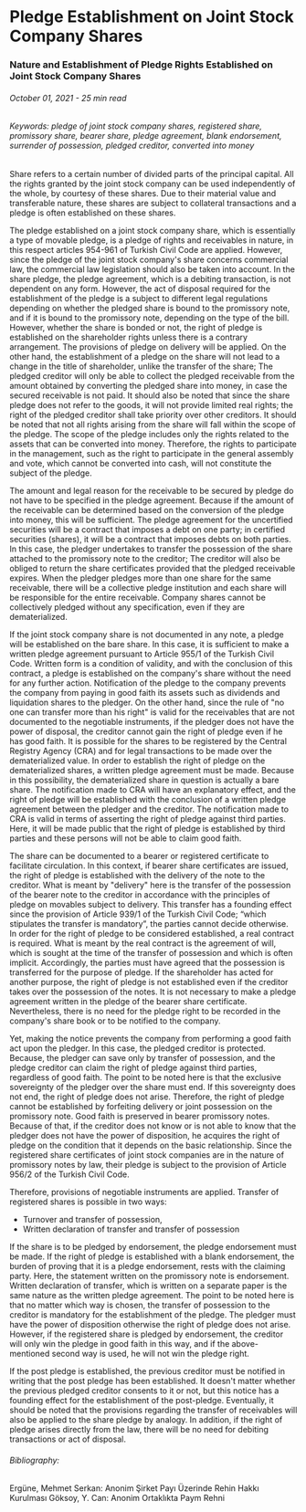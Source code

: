 <BlogMetaDecorator folder="generic" image="generic.jpg" imageAlt="image alt" description="Nature and Establishment of Pledge Rights Established on Joint Stock Company Shares" title="UnverLegal - Pledge Establishment on Joint Stock Company Shares" />

# Pledge Establishment on Joint Stock Company Shares

### Nature and Establishment of Pledge Rights Established on Joint Stock Company Shares

###### October 01, 2021 - 25 min read

###### Keywords: pledge of joint stock company shares, registered share, promissory share, bearer share, pledge agreement, blank endorsement, surrender of possession, pledged creditor, converted into money 

Share refers to a certain number of divided parts of the principal capital. All the rights granted by the joint stock company can be used independently of the whole, by courtesy of these shares. Due to their material value and transferable nature, these shares are subject to collateral transactions and a pledge is often established on these shares.

The pledge established on a joint stock company share, which is essentially a type of movable pledge, is a pledge of rights and receivables in nature, in this respect articles 954-961 of Turkish Civil Code are applied. However, since the pledge of the joint stock company's share concerns commercial law, the commercial law legislation should also be taken into account. In the share pledge, the pledge agreement, which is a debiting transaction, is not dependent on any form. However, the act of disposal required for the establishment of the pledge is a subject to different legal regulations depending on whether the pledged share is bound to the promissory note, and if it is bound to the promissory note, depending on the type of the bill. However, whether the share is bonded or not, the right of pledge is established on the shareholder rights unless there is a contrary arrangement. The provisions of pledge on delivery will be applied. On the other hand, the establishment of a pledge on the share will not lead to a change in the title of shareholder, unlike the transfer of the share; The pledged creditor will only be able to collect the pledged receivable from the amount obtained by converting the pledged share into money, in case the secured receivable is not paid. It should also be noted that since the share pledge does not refer to the goods, it will not provide limited real rights; the right of the pledged creditor shall take priority over other creditors. 
It should be noted that not all rights arising from the share will fall within the scope of the pledge. The scope of the pledge includes only the rights related to the assets that can be converted into money. Therefore, the rights to participate in the management, such as the right to participate in the general assembly and vote, which cannot be converted into cash, will not constitute the subject of the pledge.

The amount and legal reason for the receivable to be secured by pledge do not have to be specified in the pledge agreement. Because if the amount of the receivable can be determined based on the conversion of the pledge into money, this will be sufficient. The pledge agreement for the uncertified securities will be a contract that imposes a debt on one party; in certified securities (shares), it will be a contract that imposes debts on both parties. In this case, the pledger undertakes to transfer the possession of the share attached to the promissory note to the creditor; The creditor will also be obliged to return the share certificates provided that the pledged receivable expires.
When the pledger pledges more than one share for the same receivable, there will be a collective pledge institution and each share will be responsible for the entire receivable. Company shares cannot be collectively pledged without any specification, even if they are dematerialized.

If the joint stock company share is not documented in any note, a pledge will be established on the bare share. In this case, it is sufficient to make a written pledge agreement pursuant to Article 955/1 of the Turkish Civil Code. Written form is a condition of validity, and with the conclusion of this contract, a pledge is established on the company's share without the need for any further action. Notification of the pledge to the company prevents the company from paying in good faith its assets such as dividends and liquidation shares to the pledger. On the other hand, since the rule of "no one can transfer more than his right" is valid for the receivables that are not documented to the negotiable instruments, if the pledger does not have the power of disposal, the creditor cannot gain the right of pledge even if he has good faith.
It is possible for the shares to be registered by the Central Registry Agency (CRA) and for legal transactions to be made over the dematerialized value. In order to establish the right of pledge on the dematerialized shares, a written pledge agreement must be made. Because in this possibility, the dematerialized share in question is actually a bare share. The notification made to CRA will have an explanatory effect, and the right of pledge will be established with the conclusion of a written pledge agreement between the pledger and the creditor. The notification made to CRA is valid in terms of asserting the right of pledge against third parties. Here, it will be made public that the right of pledge is established by third parties and these persons will not be able to claim good faith.

The share can be documented to a bearer or registered certificate to facilitate circulation. In this context, if bearer share certificates are issued, the right of pledge is established with the delivery of the note to the creditor. What is meant by "delivery" here is the transfer of the possession of the bearer note to the creditor in accordance with the principles of pledge on movables subject to delivery. This transfer has a founding effect since the provision of Article 939/1 of the Turkish Civil Code; “which stipulates the transfer is mandatory”, the parties cannot decide otherwise. In order for the right of pledge to be considered established, a real contract is required. What is meant by the real contract is the agreement of will, which is sought at the time of the transfer of possession and which is often implicit. Accordingly, the parties must have agreed that the possession is transferred for the purpose of pledge. If the shareholder has acted for another purpose, the right of pledge is not established even if the creditor takes over the possession of the notes. It is not necessary to make a pledge agreement written in the pledge of the bearer share certificate. Nevertheless, there is no need for the pledge right to be recorded in the company's share book or to be notified to the company. 

Yet, making the notice prevents the company from performing a good faith act upon the pledger. In this case, the pledged creditor is protected. Because, the pledger can save only by transfer of possession, and the pledge creditor can claim the right of pledge against third parties, regardless of good faith. The point to be noted here is that the exclusive sovereignty of the pledger over the share must end. If this sovereignty does not end, the right of pledge does not arise. Therefore, the right of pledge cannot be established by forfeiting delivery or joint possession on the promissory note. Good faith is preserved in bearer promissory notes. Because of that, if the creditor does not know or is not able to know that the pledger does not have the power of disposition, he acquires the right of pledge on the condition that it depends on the basic relationship.
Since the registered share certificates of joint stock companies are in the nature of promissory notes by law, their pledge is subject to the provision of Article 956/2 of the Turkish Civil Code. 

Therefore, provisions of negotiable instruments are applied. Transfer of registered shares is possible in two ways:

- Turnover and transfer of possession,
- Written declaration of transfer and transfer of possession

If the share is to be pledged by endorsement, the pledge endorsement must be made. If the right of pledge is established with a blank endorsement, the burden of proving that it is a pledge endorsement, rests with the claiming party. Here, the statement written on the promissory note is endorsement. Written declaration of transfer, which is written on a separate paper is the same nature as the written pledge agreement. The point to be noted here is that no matter which way is chosen, the transfer of possession to the creditor is mandatory for the establishment of the pledge. The pledger must have the power of disposition otherwise the right of pledge does not arise. However, if the registered share is pledged by endorsement, the creditor will only win the pledge in good faith in this way, and if the above-mentioned second way is used, he will not win the pledge right.

If the post pledge is established, the previous creditor must be notified in writing that the post pledge has been established. It doesn't matter whether the previous pledged creditor consents to it or not, but this notice has a founding effect for the establishment of the post-pledge.
Eventually, it should be noted that the provisions regarding the transfer of receivables will also be applied to the share pledge by analogy. In addition, if the right of pledge arises directly from the law, there will be no need for debiting transactions or act of disposal.

###### Bibliography: 
Ergüne, Mehmet Serkan: Anonim Şirket Payı Üzerinde Rehin Hakkı Kurulması 
Göksoy, Y. Can: Anonim Ortaklıkta Paym Rehni

